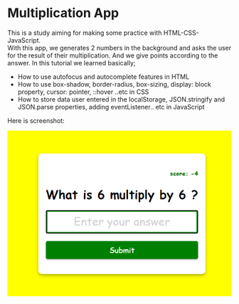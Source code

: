 # Multiplication App

This is a study aiming for making some practice with HTML-CSS-JavaScript.  
With this app, we generates 2 numbers in the background and asks the user for the result of their multiplication. And we give points according to the answer.
  In this tutorial we learned basically;  
- How to use autofocus and autocomplete features in HTML
- How to use box-shadow, border-radius, box-sizing, display: block property, cursor: pointer, ::hover ..etc in CSS
- How to store data user entered in the localStorage, JSON.stringify and JSON.parse properties, adding eventListener.. etc in JavaScript

Here is screenshot:

![SS](https://github.com/buraxta/Multiplication-app/blob/master/Screenshot_1.png?raw=true)
